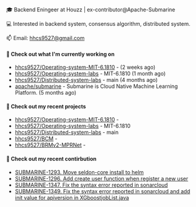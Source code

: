 🎓 Backend Eningeer at Houzz | ex-contributor@Apache-Submarine

💻 Interested in backend system, consensus algorithm, distributed system.

📫 Email: [hhcs9527@gmail.com](mailto:hhcs9527@gmail.com)

#### 👷 Check out what I'm currently working on

- [hhcs9527/Operating-system-MIT-6.1810](https://github.com/hhcs9527/Operating-system-MIT-6.1810) -  (2 weeks ago)
- [hhcs9527/Operating-system-labs](https://github.com/hhcs9527/Operating-system-labs) - MIT-6.1810 (1 month ago)
- [hhcs9527/Distributed-system-labs](https://github.com/hhcs9527/Distributed-system-labs) - main (4 months ago)
- [apache/submarine](https://github.com/apache/submarine) - Submarine is Cloud Native Machine Learning Platform. (5 months ago)

#### 🌱 Check out my recent projects

- [hhcs9527/Operating-system-MIT-6.1810](https://github.com/hhcs9527/Operating-system-MIT-6.1810) - 
- [hhcs9527/Operating-system-labs](https://github.com/hhcs9527/Operating-system-labs) - MIT-6.1810
- [hhcs9527/Distributed-system-labs](https://github.com/hhcs9527/Distributed-system-labs) - main
- [hhcs9527/BCM](https://github.com/hhcs9527/BCM) - 
- [hhcs9527/BRMv2-MPRNet](https://github.com/hhcs9527/BRMv2-MPRNet) - 

#### 🔨 Check out my recent contirbution

- [SUBMARINE-1293. Move seldon-core install to helm](https://github.com/apache/submarine/pull/999)
- [SUBMARINE-1296. Add create user function when register a new user](https://github.com/apache/submarine/pull/1012)
- [SUBMARINE-1347. Fix the syntax error reported in sonarcloud](https://github.com/apache/submarine/pull/1018)
- [SUBMARINE-1349. Fix the syntax error reported in sonarcloud and add init value for apiversion in XGboostjobList.java](https://github.com/apache/submarine/pull/1020)
